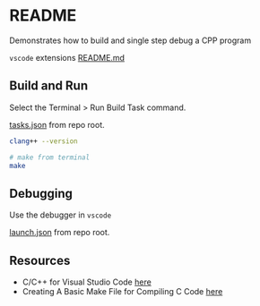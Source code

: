 # README

Demonstrates how to build and single step debug a CPP program  

`vscode` extensions [README.md](../README.md)  

## Build and Run

Select the Terminal > Run Build Task command.  

[tasks.json](../.vscode/tasks.json) from repo root.  

```sh
clang++ --version

# make from terminal
make
```

## Debugging

Use the debugger in `vscode`  

[launch.json](../.vscode/launch.json) from repo root.  

## Resources

* C/C++ for Visual Studio Code [here](https://code.visualstudio.com/docs/languages/cpp)  
* Creating A Basic Make File for Compiling C Code [here](https://www.codeproject.com/Articles/794764/Creating-A-Basic-Make-File-for-Compiling-C-Code)  

